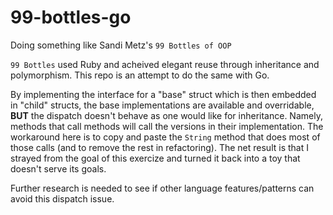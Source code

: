 # 99-bottles-go
Doing something like Sandi Metz's `99 Bottles of OOP`

`99 Bottles` used Ruby and acheived elegant reuse through inheritance and polymorphism.  This repo is an attempt to do the same with Go.

By implementing the interface for a "base" struct which is then embedded in "child" structs, the base implementations are available and overridable, **BUT** the dispatch doesn't behave as one would like for inheritance.  Namely, methods that call methods will call the versions in their implementation.  The workaround here is to copy and paste the `String` method that does most of those calls (and to remove the rest in refactoring).  The net result is that I strayed from the goal of this exercize and turned it back into a toy that doesn't serve its goals.

Further research is needed to see if other language features/patterns can avoid this dispatch issue.
